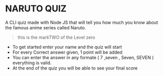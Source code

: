 
# NARUTO QUIZ

A CLI quiz made with Node JS that will tell you how much you know about the famous anime series called Naruto.
>this is the markTWO of the Level zero 


 - To get started enter your name and the quiz will start
 - For every Correct answer given, 1 point will be added 
 - You can enter the answer in any formate ( 7 ,seven , Seven, SEVEN ) everything is valid.
 - At the end of the quiz you will be able to see your final score
